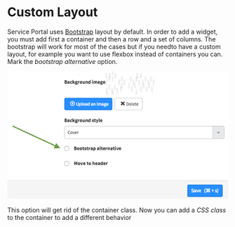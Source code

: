 # Custom Layout
Service Portal uses [Bootstrap](http://getbootstrap.com/css/) layout by default. In order to add a widget, you must add first a container and then a row and a set of columns. The bootstrap will work for most of the cases but if you needto have a custom layout, for example you want to use flexbox instead of containers you can. Mark the *bootstrap alternative* option.  

![Bootstrap Alternative](/assets/layout/bootstrap-alternative.png) 

This option will get rid of the container class. Now you can add a *CSS class* to the container to add a different behavior
